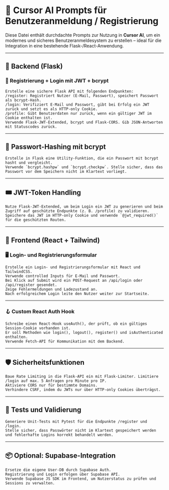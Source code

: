 # 🧠 Cursor AI Prompts für Benutzeranmeldung / Registrierung

Diese Datei enthält durchdachte Prompts zur Nutzung in **Cursor AI**, um ein modernes und sicheres Benutzeranmeldesystem zu erstellen – ideal für die Integration in eine bestehende Flask-/React-Anwendung.

---

## 🔧 Backend (Flask)

### 📌 Registrierung + Login mit JWT + bcrypt
```text
Erstelle eine sichere Flask API mit folgenden Endpunkten:
/register: Registriert Nutzer (E-Mail, Passwort), speichert Passwort als bcrypt-Hash.
/login: Verifiziert E-Mail und Passwort, gibt bei Erfolg ein JWT zurück und setzt es als HTTP-only Cookie.
/profile: Gibt Benutzerdaten nur zurück, wenn ein gültiger JWT im Cookie enthalten ist.
Verwende Flask-JWT-Extended, bcrypt und Flask-CORS. Gib JSON-Antworten mit Statuscodes zurück.
```

---

## 🔐 Passwort-Hashing mit bcrypt
```text
Erstelle in Flask eine Utility-Funktion, die ein Passwort mit bcrypt hasht und vergleicht. 
Verwende `bcrypt.hashpw` und `bcrypt.checkpw`. Stelle sicher, dass das Passwort vor dem Speichern nicht im Klartext vorliegt.
```

---

## 🎟 JWT-Token Handling
```text
Nutze Flask-JWT-Extended, um beim Login ein JWT zu generieren und beim Zugriff auf geschützte Endpunkte (z. B. /profile) zu validieren.
Speichere das JWT im HTTP-only Cookie und verwende `@jwt_required()` für die geschützten Routen.
```

---

## 🧩 Frontend (React + Tailwind)

### 🖥️ Login- und Registrierungsformular
```text
Erstelle ein Login- und Registrierungsformular mit React und TailwindCSS. 
Verwende controlled Inputs für E-Mail und Passwort. 
Bei Klick auf Submit wird ein POST-Request an /api/login oder /api/register gesendet. 
Zeige Fehlermeldungen und Ladezustand an. 
Nach erfolgreichem Login leite den Nutzer weiter zur Startseite.
```

---

### 🪝 Custom React Auth Hook
```text
Schreibe einen React-Hook useAuth(), der prüft, ob ein gültiges Session-Cookie vorhanden ist. 
Er soll Methoden wie login(), logout(), register() und isAuthenticated enthalten.
Verwende Fetch-API für Kommunikation mit dem Backend.
```

---

## 🛡 Sicherheitsfunktionen
```text
Baue Rate Limiting in die Flask-API ein mit Flask-Limiter. Limitiere /login auf max. 5 Anfragen pro Minute pro IP.
Aktiviere CORS nur für bestimmte Domains.
Verhindere CSRF, indem du JWTs nur über HTTP-only Cookies überträgst.
```

---

## 🧪 Tests und Validierung
```text
Generiere Unit-Tests mit Pytest für die Endpunkte /register und /login. 
Stelle sicher, dass Passwörter nicht im Klartext gespeichert werden und fehlerhafte Logins korrekt behandelt werden.
```

---

## 📦 Optional: Supabase-Integration
```text
Ersetze die eigene User-DB durch Supabase Auth. 
Registrierung und Login erfolgen über Supabase API. 
Verwende Supabase JS SDK im Frontend, um Nutzerstatus zu prüfen und Sessions zu verwalten.
```
